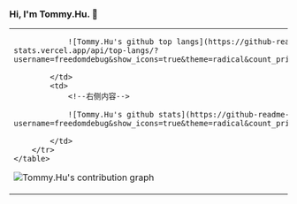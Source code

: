 ### Hi, I'm Tommy.Hu. 👋

<html>
    <table style="margin-left: auto; margin-right: auto;">
        <tr>
            <td>
                <!--左侧内容-->
                
                ![Tommy.Hu's github top langs](https://github-readme-stats.vercel.app/api/top-langs/?username=freedomdebug&show_icons=true&theme=radical&count_private=true&show_icons=true)
                
            </td>
            <td>
                <!--右侧内容-->
                
                ![Tommy.Hu's github stats](https://github-readme-stats.vercel.app/api?username=freedomdebug&show_icons=true&theme=radical&count_private=true&show_icons=true)
                
            </td>
        </tr>
    </table>
</html>




![Tommy.Hu's contribution graph](https://activity-graph.herokuapp.com/graph?username=freedomdebug&theme=redical)
